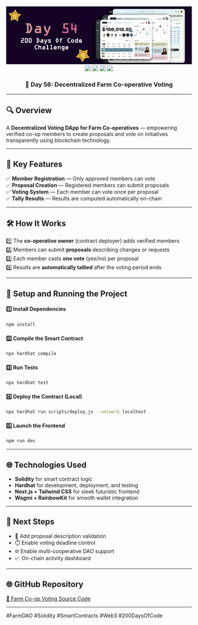 <div align="center">
  <br />
  <img src="https://github.com/iamjohncaleb/200-Days-Of-Code-Challenge/blob/main/Thumbnails/the%20Day%2054.jpg" alt="Project Banner">

  <div>
    <img src="https://img.shields.io/badge/Built%20With-Hardhat-blue" />
    <img src="https://img.shields.io/badge/Solidity-0.8.21-purple" />
    <img src="https://img.shields.io/badge/Tests-Chai%20%26%20Waffle-green" />
    <img src="https://img.shields.io/badge/Network-Localhost-orange" />
  </div>

  <h3 align="center">📅 Day 56: Decentralized Farm Co-operative Voting</h3>
</div>

---

## 🔍 **Overview**

A **Decentralized Voting DApp for Farm Co-operatives** — empowering verified co-op members to create proposals and vote on initiatives transparently using blockchain technology.

---

## 📜 **Key Features**

✅ **Member Registration** — Only approved members can vote  
✅ **Proposal Creation** — Registered members can submit proposals  
✅ **Voting System** — Each member can vote once per proposal  
✅ **Tally Results** — Results are computed automatically on-chain  

---

## 🛠️ **How It Works**

1️⃣ The **co-operative owner** (contract deployer) adds verified members  
2️⃣ Members can submit **proposals** describing changes or requests  
3️⃣ Each member casts **one vote** (yes/no) per proposal  
4️⃣ Results are **automatically tallied** after the voting period ends  

---

## 🚀 **Setup and Running the Project**

#### **1️⃣ Install Dependencies**
```bash
npm install
````

#### **2️⃣ Compile the Smart Contract**

```bash
npx hardhat compile
```

#### **3️⃣ Run Tests**

```bash
npx hardhat test
```

#### **4️⃣ Deploy the Contract (Local)**

```bash
npx hardhat run scripts/deploy.js --network localhost
```

#### **5️⃣ Launch the Frontend**

```bash
npm run dev
```

---

## 🌐 **Technologies Used**

* **Solidity** for smart contract logic
* **Hardhat** for development, deployment, and testing
* **Next.js + Tailwind CSS** for sleek futuristic frontend
* **Wagmi + RainbowKit** for smooth wallet integration

---

## 📌 **Next Steps**

* 🧾 Add proposal description validation
* ⏱️ Enable voting deadline control
* 🌐 Enable multi-cooperative DAO support
* 📈 On-chain activity dashboard

---

## 🌐 **GitHub Repository**

[🔗 Farm Co-op Voting Source Code](https://github.com/your-repository-link)

---

#FarmDAO #Solidity #SmartContracts #Web3 #200DaysOfCode
